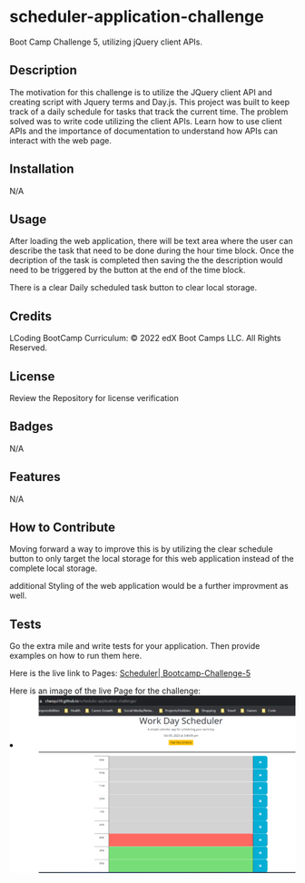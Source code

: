 # scheduler-application-challenge
Boot Camp Challenge 5, utilizing jQuery client APIs. 

## Description

The motivation for this challenge is to utilize the JQuery client API and creating script with Jquery terms and Day.js. This project was built to keep track of a daily schedule for tasks that track the current time. The problem solved was to write code utilizing the client APIs. Learn how to use client APIs and the importance of documentation to understand how APIs can interact with the web page.

## Installation

N/A

## Usage

After loading the web application, there will be text area where the user can describe the task that need to be done during the hour time block. Once the decription of the task is completed then saving the the description would need to be triggered by the button at the end of the time block.

There is a clear Daily scheduled task button to clear local storage.  


## Credits

LCoding BootCamp Curriculum:
© 2022 edX Boot Camps LLC. All Rights Reserved.


## License

Review the Repository for license verification

## Badges

N/A

## Features

N/A

## How to Contribute

Moving forward a way to improve this is by utilizing the clear schedule button to only target the local storage for this web application instead of the complete local storage. 

additional Styling of the web application would be a further improvment as well. 

## Tests

Go the extra mile and write tests for your application. Then provide examples on how to run them here.

Here is the live link to Pages: [Scheduler| Bootcamp-Challenge-5 ](https://chasqui10.github.io/scheduler-application-challenge/)

Here is an image of the live Page for the challenge: ![Image of the Webpage](./assets/images/bootcamp-challenge-5-web-image.png)